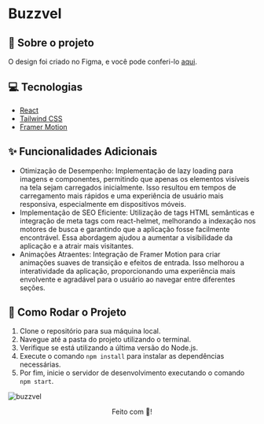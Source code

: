 # Buzzvel 

## :book: Sobre o projeto

O design foi criado no Figma, e você pode conferi-lo [aqui](https://www.figma.com/design/Fa2T97nxAiGFUvDZqnm9TM/Buzzvel-FE---Test-2024?node-id=0-1&node-type=canvas&t=1WZWVfPTVr34WMbQ-0).

## :computer: Tecnologias

- [React](https://legacy.reactjs.org/docs/create-a-new-react-app.html)
- [Tailwind CSS](https://tailwindcss.com/docs/width)
- [Framer Motion](https://www.framer.com/motion/)

## :sparkles: Funcionalidades Adicionais

- Otimização de Desempenho: Implementação de lazy loading para imagens e componentes, permitindo que apenas os elementos visíveis na tela sejam carregados inicialmente. Isso resultou em tempos de carregamento mais rápidos e uma experiência de usuário mais responsiva, especialmente em dispositivos móveis.
- Implementação de SEO Eficiente: Utilização de tags HTML semânticas e integração de meta tags com react-helmet, melhorando a indexação nos motores de busca e garantindo que a aplicação fosse facilmente encontrável. Essa abordagem ajudou a aumentar a visibilidade da aplicação e a atrair mais visitantes.
- Animações Atraentes: Integração de Framer Motion para criar animações suaves de transição e efeitos de entrada. Isso melhorou a interatividade da aplicação, proporcionando uma experiência mais envolvente e agradável para o usuário ao navegar entre diferentes seções.

## :rocket: Como Rodar o Projeto

1. Clone o repositório para sua máquina local.
2. Navegue até a pasta do projeto utilizando o terminal.
3. Verifique se está utilizando a última versão do Node.js.
4. Execute o comando `npm install` para instalar as dependências necessárias.
5. Por fim, inicie o servidor de desenvolvimento executando o comando `npm start`.

![buzzvel](https://github.com/user-attachments/assets/4d327438-7566-4bd1-8c39-7ed0e2852b9f)

<div align="center">Feito com 💜!</div>
